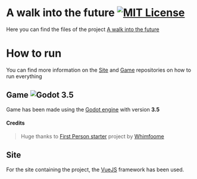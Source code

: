 
# A walk into the future [![MIT License](https://img.shields.io/badge/License-MIT-greensvg)](https://choosealicense.com/licenses/mit/)

Here you can find the files of the project [A walk into the future](https://a-walk-into-the-future.vercel.app)


# How to run

You can find more information on the [Site](https://github.com/A-walk-into-the-future/site) and [Game](https://github.com/A-walk-into-the-future/game) repositories on how to run everything

## Game ![Godot 3.5](https://img.shields.io/badge/godot-v3.5-%23478cbf)

Game has been made using the [Godot engine](https://godotengine.org/) with version **3.5**

#### Credits
> Huge thanks to [First Person starter](https://github.com/Whimfoome/godot-FirstPersonStarter/tree/gd-3.x) project by [Whimfoome](https://github.com/Whimfoome)

## Site

For the site containing the project, the [VueJS](https://vuejs.org/) framework has been used.


